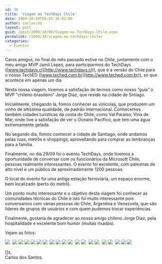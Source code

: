 ```yaml
---
id: 36
title: 'Viagem ao TechDays Chile'
date: 2009-10-08T09:45:38-03:00
author: carloscds
layout: post
guid: /post/2009/10/08/Viagem-ao-TechDays-Chile.aspx
permalink: /2009/10/viagem-ao-techdays-chile/
categories:
  - Eventos
---
```

Caros amigos, no final do mês passado estive no Chile, juntamente com o meu amigo MVP Jamil Lopes, para participarmos do TechDays ([www.techdays.cl](http://www.techdays.cl)), que é a versão do Chile para o nosso TechED ([www.teched.com.br](http://www.teched.com.br)), só que acontece em apenas um dia.

Nesta nossa viagem, tivemos a satisfação de termos como nosso “guia” o MVP "chileno-brasileiro” Jorge Diaz, que reside na cidade de Sntiago.

Inicialmente, chegando lá, fomos conhecer as vinícolas, que produzem um vinho de altíssima qualidade, de padrão internacional. Conhecemos também cidades turísticas da costa do Chile, como Val Paraíso, Vina de Mar, onde tive a satisfação de ver o Oceano Pacífico, que tem uma água extremamente gelada.

No segundo dia, fomos conhecer a cidade de Santiago, onde andamos pelas ruas, metrôs e shoppings, aproveitando para comprar as lembranças para a família.

Finalmente, no dia 29/09 foi o evento TechDays, onde tivemos a oportunidade de conversar com os funcionários da Microsoft Chile, pessoas realmente interessantes. O evento foi excelente, com palestras de alto nível e um público de aproximadamente 1200 pessoas.

O local do evento foi uma antiga estação ferroviária, um espaço enorme, bem localizado (perto do metrô).

Um ponto muito interessante e o objetivo desta viagem foi conhecer as comunidades técnicas do Chile e isto foi muito interessante pois conversamos com várias pessoas do Chile, Argentina e Venezuela, que são líderes de grupos de usuários e com quem pudemos trocar experiências.

Finalmente, gostaria de agradecer ao nosso amigo chileno Jorge Diaz, pela hospitalidade e excelente bom humor (muitas risadas).

Vejam as fotos:

![](/wp-content/uploads/DSC02033.jpg) 
![](/wp-content/uploads/DSC02038.jpg)
![](/wp-content/uploads/DSC02042.jpg)
![](/wp-content/uploads/DSC02043.jpg)
![](/wp-content/uploads/DSC02046.jpg)
![](/wp-content/uploads/DSC02050.jpg) 
![](/wp-content/uploads/DSC02056.jpg) 
![](/wp-content/uploads/DSC02060.jpg) 
![](/wp-content/uploads/DSC02066.jpg)
![](/wp-content/uploads/DSC02081.jpg)
![](/wp-content/uploads/DSC02091.jpg) 
![](/wp-content/uploads/DSC02107.jpg) 
![](/wp-content/uploads/DSC02116.jpg) 
![](/wp-content/uploads/DSC02120.jpg) 
![](/wp-content/uploads/DSC02135.jpg) 
![](/wp-content/uploads/DSC02138.jpg) 
![](/wp-content/uploads/DSC02140.jpg) 
![](/wp-content/uploads/DSC02152.jpg) 
![](/wp-content/uploads/DSC02157.jpg) 
![](/wp-content/uploads/DSC02200.jpg)

[]s,  
Carlos dos Santos.